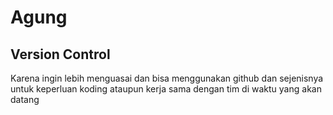 # Agung
## Version Control
 Karena ingin lebih menguasai dan bisa menggunakan github dan sejenisnya untuk keperluan koding ataupun kerja sama dengan tim di waktu yang akan datang